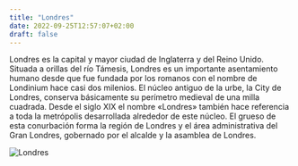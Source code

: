 ```yaml
---
title: "Londres"
date: 2022-09-25T12:57:07+02:00
draft: false
---
```


Londres es la capital y mayor ciudad de Inglaterra y del Reino Unido. Situada a orillas del río Támesis, Londres es un importante asentamiento humano desde que fue fundada por los romanos con el nombre de Londinium hace casi dos milenios. El núcleo antiguo de la urbe, la City de Londres, conserva básicamente su perímetro medieval de una milla cuadrada. Desde el siglo XIX el nombre «Londres» también hace referencia a toda la metrópolis desarrollada alrededor de este núcleo. El grueso de esta conurbación forma la región de Londres y el área administrativa del Gran Londres, gobernado por el alcalde y la asamblea de Londres.

![Londres](https://st4.depositphotos.com/1038117/28705/i/450/depositphotos_287057918-stock-photo-tower-bridge-in-london-uk.jpg)